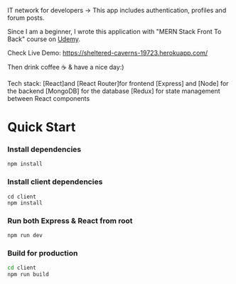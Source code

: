 IT network for developers ->
 This app includes authentication, profiles and forum posts.

Since I am a beginner, I wrote this application with "MERN Stack Front To Back" course on [Udemy](https://www.udemy.com/mern-stack-front-to-back/?couponCode=TRAVERSYMEDIA). 

Check Live Demo: https://sheltered-caverns-19723.herokuapp.com/

Then drink coffee ☕️ & have a nice day:)

Tech stack: 
[React]and [React Router]for frontend
[Express] and [Node] for the backend
[MongoDB] for the database
[Redux] for state management between React components


# Quick Start



### Install dependencies

```
npm install
```

### Install client dependencies

```
cd client
npm install
```

### Run both Express & React from root

```
npm run dev
```



### Build for production

```bash
cd client
npm run build
```
